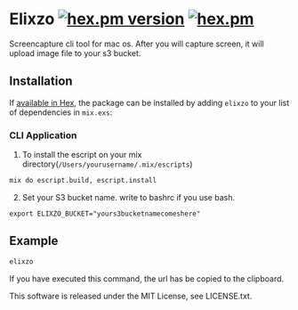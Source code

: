 # Elixzo [![hex.pm version](https://img.shields.io/hexpm/v/elixzo.svg)](https://hex.pm/packages/ehee) [![hex.pm](https://img.shields.io/hexpm/l/elixzo.svg)](https://github.com/kanmo/ehee/blob/master/LICENSE)

Screencapture cli tool for mac os.
After you will capture screen, it will upload image file to your s3 bucket.

## Installation

If [available in Hex](https://hex.pm/docs/publish), the package can be installed
by adding `elixzo` to your list of dependencies in `mix.exs`:

### CLI Application
  1. To install the escript on your mix directory(`/Users/yourusername/.mix/escripts`)

  ```bash
  mix do escript.build, escript.install
  ```

  2. Set your S3 bucket name. write to bashrc if you use bash.

  ```
  export ELIXZO_BUCKET="yours3bucketnamecomeshere"
  ```

## Example

```bash
elixzo
```

If you have executed this command, the url has be copied to the clipboard.


This software is released under the MIT License, see LICENSE.txt.
